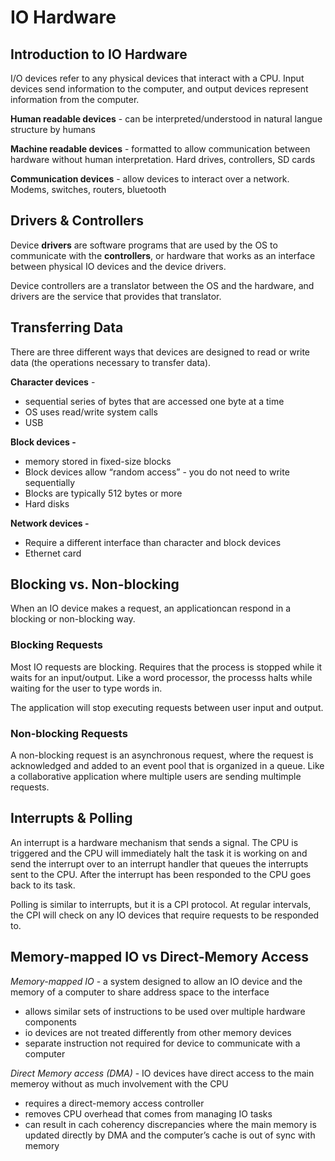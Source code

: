 # IO Hardware

## Introduction to IO Hardware

I/O devices refer to any physical devices that interact with a CPU. Input devices send information to the computer, and output devices represent information from the computer.

**Human readable devices** - can be interpreted/understood in natural langue structure by humans

**Machine readable devices** - formatted to allow communication between hardware without human interpretation. Hard drives, controllers, SD cards

**Communication devices** - allow devices to interact over a network. Modems, switches, routers, bluetooth

## Drivers & Controllers

Device **drivers** are software programs that are used by the OS to communicate with the **controllers**, or hardware that works as an interface between physical IO devices and the device drivers.

Device controllers are a translator between the OS and the hardware, and drivers are the service that provides that translator.

## Transferring Data

There are three different ways that devices are designed to read or write data (the operations necessary to transfer data).

**Character devices** -

- sequential series of bytes that are accessed one byte at a time
- OS uses read/write system calls
- USB

**Block devices -**

- memory stored in fixed-size blocks
- Block devices allow “random access” - you do not need to write sequentially
- Blocks are typically 512 bytes or more
- Hard disks

**Network devices -**

- Require a different interface than character and block devices
- Ethernet card

## Blocking vs. Non-blocking

When an IO device makes a request, an applicationcan respond in a blocking or non-blocking way.

### Blocking Requests

Most IO requests are blocking. Requires that the process is stopped while it waits for an input/output. Like a word processor, the processs halts while waiting for the user to type words in.

The application will stop executing requests between user input and output.

### Non-blocking Requests

A non-blocking request is an asynchronous request, where the request is acknowledged and added to an event pool that is organized in a queue. Like a collaborative application where multiple users are sending multimple requests.

## Interrupts & Polling

An interrupt is a hardware mechanism that sends a signal. The CPU is triggered and the CPU will immediately halt the task it is working on and send the interrupt over to an interrupt handler that queues the interrupts sent to the CPU. After the interrupt has been responded to the CPU goes back to its task.

Polling is similar to interrupts, but it is a CPI protocol. At regular intervals, the CPI will check on any IO devices that require requests to be responded to.

## Memory-mapped IO vs Direct-Memory Access

*Memory-mapped IO* - a system designed to allow an IO device and the memory of a computer to share address space to the interface

- allows similar sets of instructions to be used over multiple hardware components
- io devices are not treated differently from other memory devices
- separate instruction not required for device to communicate with a computer

*Direct Memory access (DMA)* - IO devices have direct access to the main memeroy without as much involvement with the CPU

- requires a direct-memory access controller
- removes CPU overhead that comes from managing IO tasks
- can result in cach coherency discrepancies where the main memory is updated directly by DMA and the computer’s cache is out of sync with memory

